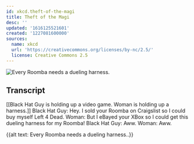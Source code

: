 ```yaml
---
id: xkcd.theft-of-the-magi
title: Theft of the Magi
desc: ''
updated: '1616125521601'
created: '1227081600000'
sources:
  name: xkcd
  url: 'https://creativecommons.org/licenses/by-nc/2.5/'
  license: Creative Commons 2.5
---
```

![Every Roomba needs a dueling harness.](https://imgs.xkcd.com/comics/theft_of_the_magi.png)

## Transcript
[[Black Hat Guy is holding up a video game.  Woman is holding up a harness.]]
Black Hat Guy: Hey. I sold your Roomba on Craigslist so I could buy myself Left 4 Dead.
Woman: But I eBayed your XBox so I could get this dueling harness for my Roomba!
Black Hat Guy: Aww.
Woman: Aww.

{{alt text: Every Roomba needs a dueling harness..}}
